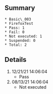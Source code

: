 ## Summary
	* Basic\_003
	* FirefoxTest
	* Pass: 1
	* Fail: 0
	* Not executed: 1
	* Suspended: 0
	* Total: 2
## Details
1. 12/21/21 14:06:04
	* Pass
2. 08/13/21 14:06:04
	* Not executed
